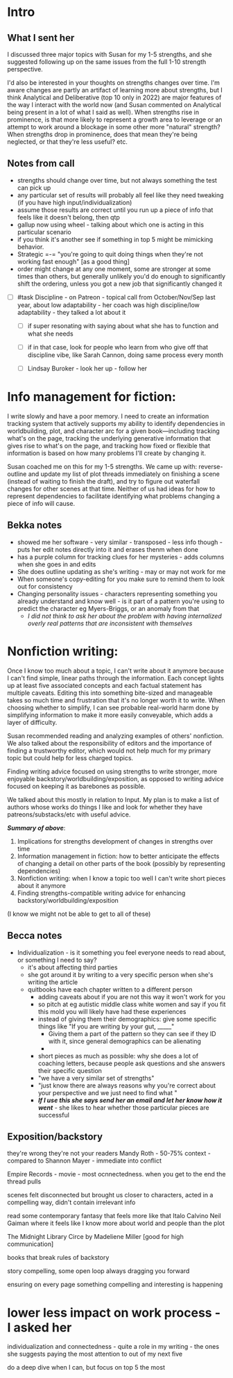# Intro

## What I sent her
I discussed three major topics with Susan for my 1-5 strengths, and she suggested following up on the same issues from the full 1-10 strength perspective. 

I'd also be interested in your thoughts on strengths changes over time. I'm aware changes are partly an artifact of learning more about strengths, but I think Analytical and Deliberative (top 10 only in 2022) are major features of the way I interact with the world now (and Susan commented on Analytical being present in a lot of what I said as well). When strengths rise in prominence, is that more likely to represent a growth area to leverage or an attempt to work around a blockage in some other more "natural" strength? When strengths drop in prominence, does that mean they're being neglected, or that they're less useful? etc. 

## Notes from call
- strengths should change over time, but not always something the test can pick up
- any particular set of results will probably all feel like they need tweaking (if you have high input/individualization)
- assume those results are correct until you run up a piece of info that feels like it doesn't belong, then qtp
- gallup now using wheel - talking about which one is acting in this particular scenario
- if you think it's another see if something in top 5 might be mimicking behavior. 
- Strategic =-= "you're going to quit doing things when they're not working fast enough" [as a good thing]
- order might change at any one moment, some are stronger at some times than others, but generally unlikely you'd do enough to significantly shift the ordering, unless you got a new job that significantly changed it
- [ ] #task Discipline - on Patreon - topical call from October/Nov/Sep last year, about low adaptability - her coach was high discipline/low adaptability - they talked a lot about it
	- [ ] if super resonating with saying about what she has to function and what she needs
	- [ ] if in that case, look for people who learn from who give off that discipline vibe, like Sarah Cannon, doing same process every month
	- [ ] Lindsay Buroker - look her up - follow her


# Info management for fiction: 
I write slowly and have a poor memory. I need to create an information tracking system that actively supports my ability to identify dependencies in worldbuilding, plot, and character arc for a given book—including tracking what's on the page, tracking the underlying generative information that gives rise to what's on the page, and tracking how fixed or flexible that information is based on how many problems I'll create by changing it. 

Susan coached me on this for my 1-5 strengths. We came up with: reverse-outline and update my list of plot threads immediately on finishing a scene (instead of waiting to finish the draft), and try to figure out waterfall changes for other scenes at that time. Neither of us had ideas for how to represent dependencies to facilitate identifying what problems changing a piece of info will cause. 


## Bekka notes
- showed me her software - very similar - transposed - less info though - puts her edit notes directly into it and erases thenm when done
- has a purple column for tracking clues for her mysteries - adds columns when she goes in and edits
- She does outline updating as she's writing - may or may not work for me
- When someone's copy-editing for you make sure to remind them to look out for consistency
- Changing personality issues - characters representing something you already understand and know well - is it part of a pattern you're  using to predict the character eg Myers-Briggs, or an anomaly from that
	- *I did not think to ask her about the problem with having internalized overly real patterns that are inconsistent with themselves*

# Nonfiction writing: 
Once I know too much about a topic, I can't write about it anymore because I can't find simple, linear paths through the information. Each concept lights up at least five associated concepts and each factual statement has multiple caveats. Editing this into something bite-sized and manageable takes so much time and frustration that it's no longer worth it to write. When choosing whether to simplify, I can see probable real-world harm done by simplifying information to make it more easily conveyable, which adds a layer of difficulty. 

Susan recommended reading and analyzing examples of others' nonfiction. We also talked about the responsibility of editors and the importance of finding a trustworthy editor, which would not help much for my primary topic but could help for less charged topics. 

Finding writing advice focused on using strengths to write stronger, more enjoyable backstory/worldbuilding/exposition, as opposed to writing advice focused on keeping it as barebones as possible. 

We talked about this mostly in relation to Input. My plan is to make a list of authors whose works do things I like and look for whether they have patreons/substacks/etc with useful advice. 

***Summary of above***:
1. Implications for strengths development of changes in strengths over time
2. Information management in fiction: how to better anticipate the effects of changing a detail on other parts of the book (possibly by representing dependencies)
3. Nonfiction writing: when I know a topic too well I can't write short pieces about it anymore
4. Finding strengths-compatible writing advice for enhancing backstory/worldbuilding/exposition 

(I know we might not be able to get to all of these)

## Becca notes
* Individualization - is it something you feel everyone needs to read about, or something I need to say? 
	* it's about affecting third parties
	* she got around it by writing to a very specific person when she's writing the article
	* quitbooks have each chapter written to a different person
		* adding caveats about if you are not this way it won't work for you
		* so pitch at eg autistic middle class white women and say if you fit this mold you will likely have had these experiences
		* instead of giving them their demographics: give some specific things like "If you are writing by your gut, _____" 
			* Giving them a part of the pattern so they can see if they ID with it, since general demographics can be alienating
			* 
		* short pieces as much as possible: why she does a lot of coaching letters, because people ask questions and she answers their specific question
		* "we have a very similar set of strengths"
		* "just know there are always reasons why you're correct about your perspective and we just need to find what "
		* ***If I use this she says send her an email and let her know how it went*** - she likes to hear whether those particular pieces are successful


## Exposition/backstory
they're wrong
they're not your readers
Mandy Roth - 50-75% context - compared to Shannon Mayer - immediate into conflict

Empire Records - movie - most ocnnectedness. when you get to the end the thread pulls

scenes felt disconnected but brought us closer to characters, acted in a compelling way, didn't contain irrelevant info

read some contemporary fantasy that feels more like that
Italo Calvino
Neil Gaiman
where it feels like I know more about world and people than the plot

The Midnight Library
Circe by Madeliene Miller [good for high communication]

books that break rules of backstory

story compelling, some open loop always dragging you forward

ensuring on every page something compelling and interesting is happening


# lower less impact on work process - I asked her
individualization and connectedness - quite a role in my writing - the ones she suggests paying the most attention to out of my next five

do a deep dive when I can, but focus on top 5 the most 

